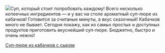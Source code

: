 <!--2025-07-22 12:50:30-->
<div class="yb">
  <div class="rss povarenok"><a href="https://www.povarenok.ru/recipes/show/182938/"><img src="https://www.povarenok.ru/data/cache/2025jul/22/50/3185057_52118-640x480.jpg"></a>Суп, который стоит попробовать каждому! Всего несколько копеечных ингредиентов — и у вас на столе ароматный суп-пюре из кабачков! Готовится за считаные минуты, а вкус сказочный! Кабачков много не бывает. Сегодня покажу, как из самых простых и доступных продуктов приготовить вкуснейший суп-пюре. Бюджетно, быстро и очень нежно! <p class="titl"><a href="https://www.povarenok.ru/recipes/show/182938/">Суп-пюре из кабачков с сыром</a></p></div>
</div>

